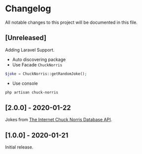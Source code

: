 # Changelog
All notable changes to this project will be documented in this file.

## [Unreleased]

Adding Laravel Support.

- Auto discovering package
- Use Facade `ChuckNorris`
```php
$joke = ChuckNorris::getRandomJoke();
```
- Use console
```bash
php artisan chuck-norris
```

## [2.0.0] - 2020-01-22

Jokes from [The Internet Chuck Norris Database API](http://www.icndb.com/api/).


## [1.0.0] - 2020-01-21

Initial release.
